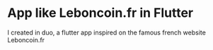 # App like Leboncoin.fr in Flutter
I created in duo, a flutter app inspired on the famous french website Leboncoin.fr
